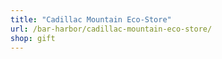 ```yaml
---
title: "Cadillac Mountain Eco-Store"
url: /bar-harbor/cadillac-mountain-eco-store/
shop: gift
---
```

